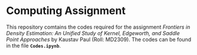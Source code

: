 # Computing Assignment
This repository comtains the codes required for the assignment *Frontiers in Density Estimation: An Unified Study of Kernel, Edgeworth, and Saddle Point Approaches* by Kaustav Paul (Roll: MD2309). The codes can be found in the file **`Codes.ipynb`**. 

